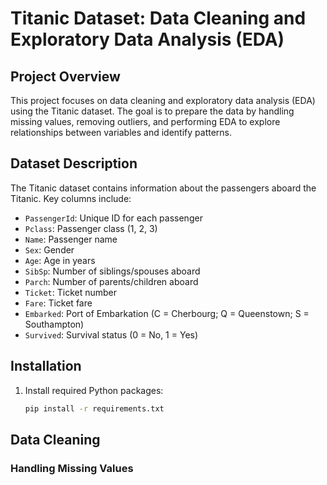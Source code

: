 # Titanic Dataset: Data Cleaning and Exploratory Data Analysis (EDA)

## Project Overview

This project focuses on data cleaning and exploratory data analysis (EDA) using the Titanic dataset. The goal is to prepare the data by handling missing values, removing outliers, and performing EDA to explore relationships between variables and identify patterns.

## Dataset Description

The Titanic dataset contains information about the passengers aboard the Titanic. Key columns include:

- `PassengerId`: Unique ID for each passenger
- `Pclass`: Passenger class (1, 2, 3)
- `Name`: Passenger name
- `Sex`: Gender
- `Age`: Age in years
- `SibSp`: Number of siblings/spouses aboard
- `Parch`: Number of parents/children aboard
- `Ticket`: Ticket number
- `Fare`: Ticket fare
- `Embarked`: Port of Embarkation (C = Cherbourg; Q = Queenstown; S = Southampton)
- `Survived`: Survival status (0 = No, 1 = Yes)

## Installation
1. Install required Python packages:

    ```bash
    pip install -r requirements.txt
    ```

## Data Cleaning

### Handling Missing Values

